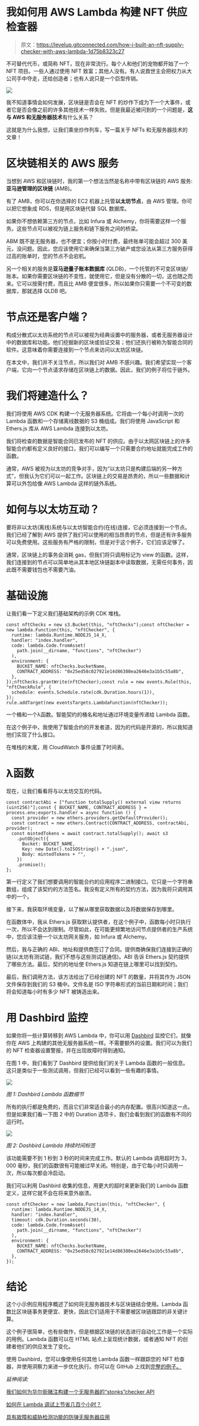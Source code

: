 # 我如何用 AWS Lambda 构建 NFT 供应检查器

> 原文：<https://levelup.gitconnected.com/how-i-built-an-nft-supply-checker-with-aws-lambda-1d75b8323c27>

不可替代代币，或简称 NFT，现在非常流行。每个人和他们的宠物都开始了一个 NFT 项目。一些人通过使用 NFT 致富；其他人没有。有人说救世主会把权力从大公司手中夺走，还给创造者；也有人说只是一个巨型传销。

![](img/7b1e2cbea745ac66d40e8fbebc78fc8a.png)

我不知道事情会如何发展，区块链是否会在 NFT 的炒作下成为下一个大事件，或者它是否会像之前的许多其他技术一样失败。但是我最近被问到的一个问题是，**这与 AWS 和无服务器技术**有什么关系？

这就是为什么我想，让我们乘坐炒作列车，写一篇关于 NFTs 和无服务器技术的文章！

# 区块链相关的 AWS 服务

当想到 AWS 和区块链时，我的第一个想法当然是名称中带有区块链的 AWS 服务:**亚马逊管理的区块链** (AMB)。

有了 AMB，你可以在你选择的 EC2 机器上托管**以太坊节点**，由 AWS 管理。你可以把它想象成 RDS，但是用区块链代替 SQL 数据库。

如果你不想依赖第三方的节点，比如 Infura 或 Alchemy，你将需要这样一个服务。这些节点可以被视为链上服务和链下服务之间的桥梁。

ABM 既不是无服务器，也不便宜；你按小时付费，最终账单可能会超过 300 美元，没问题。因此，您应该使用它来确保当第三方破产或您设法从第三方服务获得过高的账单时，您的节点不会宕机。

另一个相关的服务是**亚马逊量子账本数据库** (QLDB)，一个托管的不可变区块链/账本。如果你需要区块链的不变性，就使用它，但是没有分散的一切，这也随之而来。它可以按需付费，而且比 AMB 便宜很多，所以如果你只需要一个不可变的数据库，那就选择 QLDB 吧。

# 节点还是客户端？

构成分散式以太坊系统的节点可以被视为经典设置中的服务器，或者无服务器设计中的数据库和功能。他们挖掘新的区块或验证交易；他们还执行被称为智能合同的软件。这意味着你需要连接到一个节点来访问以太坊区块链。

在本文中，我们并不关注节点，所以我们对 AMB 不感兴趣。我们希望实现一个客户端，它向一个节点请求存储在区块链上的数据。因此，我们的例子将位于链外。

# 我们将建造什么？

我们将使用 AWS CDK 构建一个无服务器系统。它将由一个每小时调用一次的 Lambda 函数和一个存储离线数据的 S3 桶组成。我们将使用 JavaScript 和 Ethers.js 库从 AWS Lambda 连接到以太坊。

我们将检查的数据是智能合同已发布的 NFT 的供应。由于以太网区块链上的许多智能合约都有定义良好的接口，我们可以编写一个只需要合约地址就能完成工作的函数。

通常，AWS 被视为以太坊的竞争对手，因为“以太坊只是构建后端的另一种方式”，但我认为它们可以一起工作。区块链上的交易是昂贵的，所以一些数据和计算可以外包给像 AWS Lambda 这样的链外系统。

# 如何与以太坊互动？

要将非以太坊(离线)系统与以太坊智能合约(在线)连接，它必须连接到一个节点。我们已经了解到 AWS 提供了我们可以使用的相当昂贵的节点，但是还有许多服务可以免费使用。这些服务有严格的限制，但是对于这个例子，它们应该足够了。

通常，区块链上的事务会消耗 gas，但我们将只调用标记为 view 的函数。这样，我们连接到的节点可以简单地从其本地区块链副本中读取数据，无需任何事务，因此既不需要钱包也不需要汽油。

# 基础设施

让我们看一下定义我们基础架构的示例 CDK 堆栈。

```
const nftChecks = new s3.Bucket(this, "nftChecks");const nftChecker = new lambda.Function(this, "nftChecker", {
  runtime: lambda.Runtime.NODEJS_14_X,
  handler: "index.handler",
  code: lambda.Code.fromAsset(
    path.join(__dirname, "functions", "nftChecker")
  ),
  environment: {
    BUCKET_NAME: nftChecks.bucketName,
    CONTRACT_ADDRESS: "0x25ed58c027921e14d86380ea2646e3a1b5c55a8b",
  },
});nftChecks.grantWrite(nftChecker);const rule = new events.Rule(this, "nftCheckRule", {
  schedule: events.Schedule.rate(cdk.Duration.hours(1)),
});
rule.addTarget(new eventsTargets.LambdaFunction(nftChecker));
```

一个桶和一个λ函数。智能契约的桶名和地址通过环境变量传递给 Lambda 函数。

在这个例子中，我使用了智能合约的开发者道，因为的代码是开源的，所以我知道他们实现了什么接口。

在堆栈的末尾，用 CloudWatch 事件设置了时间表。

# λ函数

现在，让我们看看将与以太坊交互的代码。

```
const contractAbi = ["function totalSupply() external view returns (uint256)"];const { BUCKET_NAME, CONTRACT_ADDRESS } = process.env;exports.handler = async function () {
  const provider = new ethers.providers.getDefaultProvider();
  const contract = new ethers.Contract(CONTRACT_ADDRESS, contractAbi, provider);
  const mintedTokens = await contract.totalSupply(); await s3
    .putObject({
      Bucket: BUCKET_NAME,
      Key: new Date().toISOString() + ".json",
      Body: mintedTokens + "",
    })
    .promise();
};
```

第一行定义了我们想要调用的智能合约的应用程序二进制接口。它只是一个字符串数组，组成了该契约的方法签名。我没有定义所有的契约方法，因为我将只调用其中的一个。

接下来，我获取环境变量，以了解从哪里获取数据以及将数据保存到哪里。

在函数体中，我从 Ethers.js 获取默认提供者，在这个例子中，函数每小时只执行一次，所以不会达到限制。尽管如此，在可能更频繁地访问节点提供者的生产系统中，您应该注册一个以太坊网关服务，如 Infura 或 Alchemy。

然后，我与正确的 ABI、地址和提供商签订了合同。提供商确保我们连接到正确的链(以太坊有测试链，我们不想与这些测试链通信)。ABI 告诉 Ethers.js 契约提供了哪些方法。最后，契约的地址使 Ethers.js 知道在链上哪里可以找到契约。

最后，我们调用方法，该方法给出了已经创建的 NFT 的数量，并将其作为 JSON 文件保存到我们的 S3 桶中。文件名是 ISO 字符串形式的当前日期和时间；我们将会知道每小时有多少 NFT 被铸造出来。

# 用 Dashbird 监控

如果你将一些计算转移到 AWS Lambda 中，你可以用 [Dashbird](https://dashbird.io/) 监控它们，就像你在 AWS 上构建的其他无服务器系统一样。不需要额外的设置。我们可以为我们的 NFT 检查器设置警报，并在出现故障时得到通知。

在图 1 中，我们看到了 Dashbird 提供给我们的关于 Lambda 函数的一般信息。这只是类似于一些测试调用，但我们已经可以看到一些有趣的事情。

![](img/245e9b7b443267618206a39517700ba7.png)

*图 1: Dashbird Lambda 函数细节*

所有的执行都是免费的，而且它们非常适合最小的内存配置。很高兴知道这一点。但是如果我们看一下图 2 中的 Duration 选项卡，我们会看到我们的函数有不同的运行时。

![](img/080720afc4766a6f106e73c62494e718.png)

*图 2: Dashbird Lambda 持续时间标签*

该功能需要不到 1 秒到 3 秒的时间来完成工作。默认的 Lambda 调用超时为 3，000 毫秒，我们的函数很有可能被过早关闭。特别是，由于它每小时只调用一次，所以每次都会冷启动。

我们可以利用 Dashbird 收集的信息，用更大的超时来更新我们的 Lambda 函数定义，这样它就不会在将来意外崩溃。

```
const nftChecker = new lambda.Function(this, "nftChecker", {
  runtime: lambda.Runtime.NODEJS_14_X,
  handler: "index.handler",
  timeout: cdk.Duration.seconds(30),
  code: lambda.Code.fromAsset(
    path.join(__dirname, "functions", "nftChecker")
  ),
  environment: {
    BUCKET_NAME: nftChecks.bucketName,
    CONTRACT_ADDRESS: "0x25ed58c027921e14d86380ea2646e3a1b5c55a8b",
  },
});
```

# 结论

这个小示例应用程序概述了如何将无服务器技术与区块链结合使用。Lambda 函数比区块链事务更便宜、更快，因此它们适用于不需要被区块链跟踪的非关键计算。

这个例子很简单，也有些做作，但是根据区块链的状态进行自动化工作是一个实际的用例。Lambda 函数可以在 HTML 站点上呈现统计数据，或者通知 NFT 的创建者他们的供应发生了变化。

使用 Dashbird，您可以像使用任何其他 Lambda 函数一样跟踪您的 NFT 检查器，并使用洞察力来进一步优化执行。你可以在 GitHub 上找到[完整的例子。](https://github.com/kay-is/serverless-nft-checker)

*延伸阅读:*

[我们如何为华尔街赌注构建一个无服务器的“stonks”checker API](https://dashbird.io/blog/serverless-hot-stock-checker/)

[如何在 Lambda 调试上节省几百个小时？](https://dashbird.io/blog/how-to-save-hundreds-hours-debugging-lambda/)

[具有故障和威胁检测功能的防弹无服务器应用](https://dashbird.io/blog/failure-and-threat-detection-serverless/)